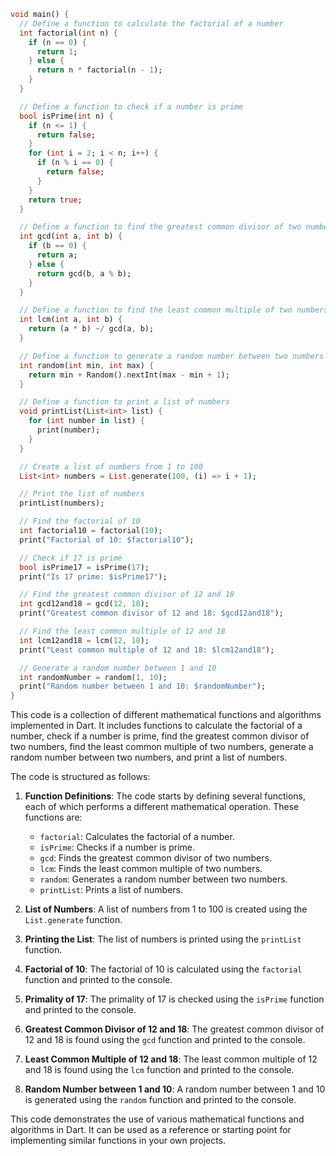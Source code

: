 ```dart
void main() {
  // Define a function to calculate the factorial of a number
  int factorial(int n) {
    if (n == 0) {
      return 1;
    } else {
      return n * factorial(n - 1);
    }
  }

  // Define a function to check if a number is prime
  bool isPrime(int n) {
    if (n <= 1) {
      return false;
    }
    for (int i = 2; i < n; i++) {
      if (n % i == 0) {
        return false;
      }
    }
    return true;
  }

  // Define a function to find the greatest common divisor of two numbers
  int gcd(int a, int b) {
    if (b == 0) {
      return a;
    } else {
      return gcd(b, a % b);
    }
  }

  // Define a function to find the least common multiple of two numbers
  int lcm(int a, int b) {
    return (a * b) ~/ gcd(a, b);
  }

  // Define a function to generate a random number between two numbers
  int random(int min, int max) {
    return min + Random().nextInt(max - min + 1);
  }

  // Define a function to print a list of numbers
  void printList(List<int> list) {
    for (int number in list) {
      print(number);
    }
  }

  // Create a list of numbers from 1 to 100
  List<int> numbers = List.generate(100, (i) => i + 1);

  // Print the list of numbers
  printList(numbers);

  // Find the factorial of 10
  int factorial10 = factorial(10);
  print("Factorial of 10: $factorial10");

  // Check if 17 is prime
  bool isPrime17 = isPrime(17);
  print("Is 17 prime: $isPrime17");

  // Find the greatest common divisor of 12 and 18
  int gcd12and18 = gcd(12, 18);
  print("Greatest common divisor of 12 and 18: $gcd12and18");

  // Find the least common multiple of 12 and 18
  int lcm12and18 = lcm(12, 18);
  print("Least common multiple of 12 and 18: $lcm12and18");

  // Generate a random number between 1 and 10
  int randomNumber = random(1, 10);
  print("Random number between 1 and 10: $randomNumber");
}
```

This code is a collection of different mathematical functions and algorithms implemented in Dart. It includes functions to calculate the factorial of a number, check if a number is prime, find the greatest common divisor of two numbers, find the least common multiple of two numbers, generate a random number between two numbers, and print a list of numbers.

The code is structured as follows:

1. **Function Definitions**: The code starts by defining several functions, each of which performs a different mathematical operation. These functions are:

   - `factorial`: Calculates the factorial of a number.
   - `isPrime`: Checks if a number is prime.
   - `gcd`: Finds the greatest common divisor of two numbers.
   - `lcm`: Finds the least common multiple of two numbers.
   - `random`: Generates a random number between two numbers.
   - `printList`: Prints a list of numbers.

2. **List of Numbers**: A list of numbers from 1 to 100 is created using the `List.generate` function.

3. **Printing the List**: The list of numbers is printed using the `printList` function.

4. **Factorial of 10**: The factorial of 10 is calculated using the `factorial` function and printed to the console.

5. **Primality of 17**: The primality of 17 is checked using the `isPrime` function and printed to the console.

6. **Greatest Common Divisor of 12 and 18**: The greatest common divisor of 12 and 18 is found using the `gcd` function and printed to the console.

7. **Least Common Multiple of 12 and 18**: The least common multiple of 12 and 18 is found using the `lcm` function and printed to the console.

8. **Random Number between 1 and 10**: A random number between 1 and 10 is generated using the `random` function and printed to the console.

This code demonstrates the use of various mathematical functions and algorithms in Dart. It can be used as a reference or starting point for implementing similar functions in your own projects.